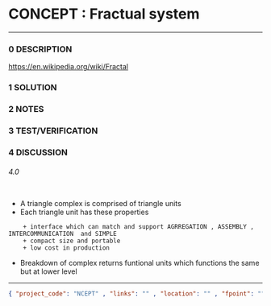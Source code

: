# CONCEPT : Fractual system

--------------------------------

### 0 DESCRIPTION

https://en.wikipedia.org/wiki/Fractal

### 1 SOLUTION

### 2 NOTES

### 3 TEST/VERIFICATION

### 4 DISCUSSION

###### 4.0

<img alt="" src="https://upload.wikimedia.org/wikipedia/commons/thumb/0/05/Sierpinski_triangle_evolution.svg/1020px-Sierpinski_triangle_evolution.svg.png"/>

- A triangle complex is comprised of triangle units
- Each triangle unit has these properties

```
    + interface which can match and support AGRREGATION , ASSEMBLY , INTERCOMMUNICATION  and SIMPLE
    + compact size and portable
    + low cost in production
```

- Breakdown of complex returns funtional units  which functions the same but at lower level

--------------------------------

```json
{ "project_code": "NCEPT" , "links": "" , "location": "" , "fpoint": "" }
```
